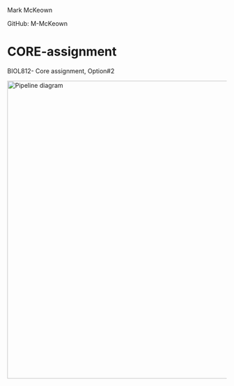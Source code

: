Mark McKeown

GitHub: M-McKeown

# CORE-assignment
BIOL812- Core assignment, Option#2

<img width="684" alt="Pipeline diagram" src="https://user-images.githubusercontent.com/100710482/159385803-b52ed70d-78d5-4c03-b3fd-2cf7a4f391c8.png">

